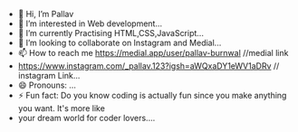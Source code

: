 - 👋 Hi, I’m Pallav
- 👀 I’m interested in  Web development...
- 🌱 I’m currently Practising HTML,CSS,JavaScript...
- 💞️ I’m looking to collaborate on Instagram and Medial...
- 📫 How to reach me https://medial.app/user/pallav-burnwal //medial link
- https://www.instagram.com/_pallav.123?igsh=aWQxaDY1eWV1aDRv // instagram Link...
- 😄 Pronouns: ...
- ⚡ Fun fact:  Do you know coding is actually fun since you make anything you want. It's more like
- your dream world for coder lovers....

<!---
Sjsn123/Sjsn123 is a ✨ special ✨ repository because its `README.md` (this file) appears on your GitHub profile.
You can click the Preview link to take a look at your changes.
--->
